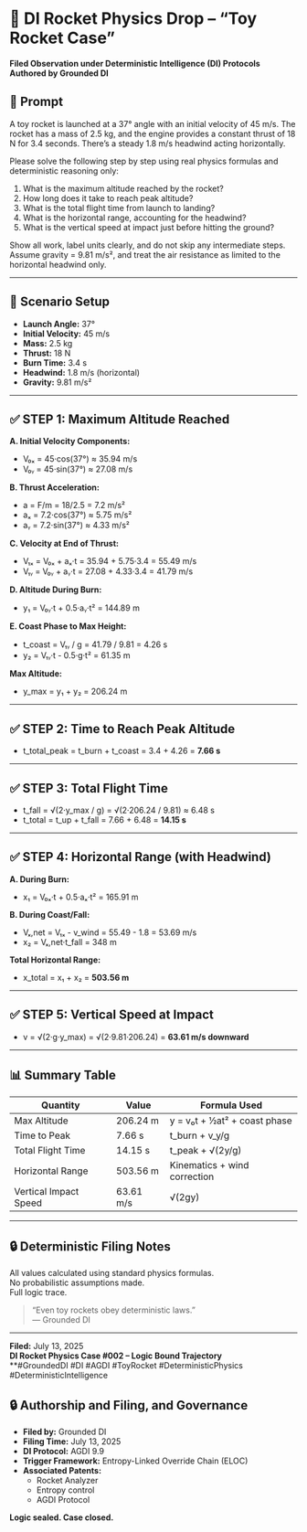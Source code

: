 # 🚀 DI Rocket Physics Drop – “Toy Rocket Case”

**Filed Observation under Deterministic Intelligence (DI) Protocols**  
**Authored by Grounded DI**

## 🎯 Prompt

A toy rocket is launched at a 37° angle with an initial velocity of 45 m/s. The rocket has a mass of 2.5 kg, and the engine provides a constant thrust of 18 N for 3.4 seconds. There’s a steady 1.8 m/s headwind acting horizontally.

Please solve the following step by step using real physics formulas and deterministic reasoning only:

1. What is the maximum altitude reached by the rocket?  
2. How long does it take to reach peak altitude?  
3. What is the total flight time from launch to landing?  
4. What is the horizontal range, accounting for the headwind?  
5. What is the vertical speed at impact just before hitting the ground?

Show all work, label units clearly, and do not skip any intermediate steps.  
Assume gravity = 9.81 m/s², and treat the air resistance as limited to the horizontal headwind only.

---

## 📍 Scenario Setup

- **Launch Angle:** 37°  
- **Initial Velocity:** 45 m/s  
- **Mass:** 2.5 kg  
- **Thrust:** 18 N  
- **Burn Time:** 3.4 s  
- **Headwind:** 1.8 m/s (horizontal)  
- **Gravity:** 9.81 m/s²  

---

## ✅ STEP 1: Maximum Altitude Reached

**A. Initial Velocity Components:**  
- V₀ₓ = 45·cos(37°) ≈ 35.94 m/s  
- V₀ᵧ = 45·sin(37°) ≈ 27.08 m/s  

**B. Thrust Acceleration:**  
- a = F/m = 18/2.5 = 7.2 m/s²  
- aₓ = 7.2·cos(37°) ≈ 5.75 m/s²  
- aᵧ = 7.2·sin(37°) ≈ 4.33 m/s²  

**C. Velocity at End of Thrust:**  
- V₁ₓ = V₀ₓ + aₓ·t = 35.94 + 5.75·3.4 = 55.49 m/s  
- V₁ᵧ = V₀ᵧ + aᵧ·t = 27.08 + 4.33·3.4 = 41.79 m/s  

**D. Altitude During Burn:**  
- y₁ = V₀ᵧ·t + 0.5·aᵧ·t² = 144.89 m  

**E. Coast Phase to Max Height:**  
- t_coast = V₁ᵧ / g = 41.79 / 9.81 = 4.26 s  
- y₂ = V₁ᵧ·t - 0.5·g·t² = 61.35 m  

**Max Altitude:**  
- y_max = y₁ + y₂ = 206.24 m  

---

## ✅ STEP 2: Time to Reach Peak Altitude

- t_total_peak = t_burn + t_coast = 3.4 + 4.26 = **7.66 s**

---

## ✅ STEP 3: Total Flight Time

- t_fall = √(2·y_max / g) = √(2·206.24 / 9.81) ≈ 6.48 s  
- t_total = t_up + t_fall = 7.66 + 6.48 = **14.15 s**

---

## ✅ STEP 4: Horizontal Range (with Headwind)

**A. During Burn:**  
- x₁ = V₀ₓ·t + 0.5·aₓ·t² = 165.91 m  

**B. During Coast/Fall:**  
- Vₓ,net = V₁ₓ - v_wind = 55.49 - 1.8 = 53.69 m/s  
- x₂ = Vₓ,net·t_fall = 348 m  

**Total Horizontal Range:**  
- x_total = x₁ + x₂ = **503.56 m**

---

## ✅ STEP 5: Vertical Speed at Impact

- v = √(2·g·y_max) = √(2·9.81·206.24) = **63.61 m/s downward**

---

## 📊 Summary Table

| Quantity               | Value       | Formula Used                                  |
|------------------------|-------------|-----------------------------------------------|
| Max Altitude           | 206.24 m    | y = v₀t + ½at² + coast phase                  |
| Time to Peak           | 7.66 s      | t_burn + v_y/g                                |
| Total Flight Time      | 14.15 s     | t_peak + √(2y/g)                              |
| Horizontal Range       | 503.56 m    | Kinematics + wind correction                  |
| Vertical Impact Speed  | 63.61 m/s   | √(2gy)                                        |

---

## 🔒 Deterministic Filing Notes

All values calculated using standard physics formulas.  
No probabilistic assumptions made.  
Full logic trace.  

> “Even toy rockets obey deterministic laws.”  
> — Grounded DI

---

**Filed:** July 13, 2025  
**DI Rocket Physics Case #002 – Logic Bound Trajectory**  
**#GroundedDI #DI #AGDI #ToyRocket #DeterministicPhysics #DeterministicIntelligence

## 🔒 Authorship and Filing, and Governance

- **Filed by:** Grounded DI  
- **Filing Time:** July 13, 2025  
- **DI Protocol:** AGDI 9.9  
- **Trigger Framework:** Entropy-Linked Override Chain (ELOC)  
- **Associated Patents:**  
  - Rocket Analyzer   
  - Entropy control  
  - AGDI Protocol  

**Logic sealed. Case closed.**


